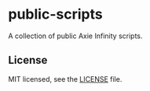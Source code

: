 # public-scripts

A collection of public Axie Infinity scripts.

## License

MIT licensed, see the [LICENSE](LICENSE) file.
